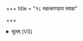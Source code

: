 +++
title = "१८ महत्काण्डाय स्वाहा"

+++
<details><summary>मूलम् (VS)</summary>

म॑हत्का॒ण्डाय॒ स्वाहा॑ ॥
</details>